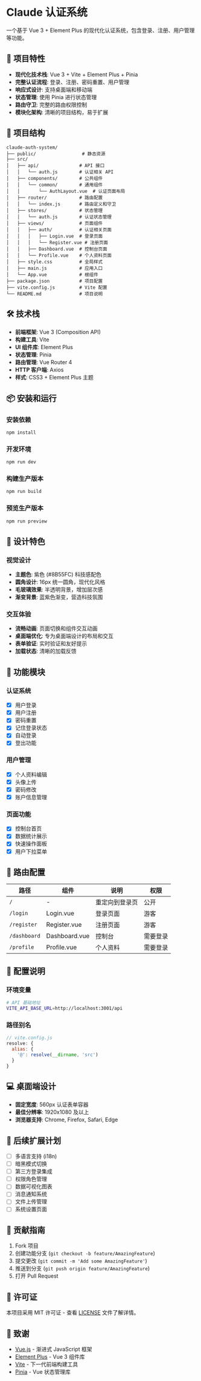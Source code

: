 # Claude 认证系统

一个基于 Vue 3 + Element Plus 的现代化认证系统，包含登录、注册、用户管理等功能。

## 🚀 项目特性

- **现代化技术栈**: Vue 3 + Vite + Element Plus + Pinia
- **完整认证流程**: 登录、注册、密码重置、用户管理
- **响应式设计**: 支持桌面端和移动端
- **状态管理**: 使用 Pinia 进行状态管理
- **路由守卫**: 完整的路由权限控制
- **模块化架构**: 清晰的项目结构，易于扩展

## 📁 项目结构

```
claude-auth-system/
├── public/                 # 静态资源
├── src/
│   ├── api/               # API 接口
│   │   └── auth.js        # 认证相关 API
│   ├── components/        # 公共组件
│   │   └── common/        # 通用组件
│   │       └── AuthLayout.vue  # 认证页面布局
│   ├── router/            # 路由配置
│   │   └── index.js       # 路由定义和守卫
│   ├── stores/            # 状态管理
│   │   └── auth.js        # 认证状态管理
│   ├── views/             # 页面组件
│   │   ├── auth/          # 认证相关页面
│   │   │   ├── Login.vue  # 登录页面
│   │   │   └── Register.vue # 注册页面
│   │   ├── Dashboard.vue  # 控制台页面
│   │   └── Profile.vue    # 个人资料页面
│   ├── style.css          # 全局样式
│   ├── main.js            # 应用入口
│   └── App.vue            # 根组件
├── package.json           # 项目配置
├── vite.config.js         # Vite 配置
└── README.md              # 项目说明
```

## 🛠️ 技术栈

- **前端框架**: Vue 3 (Composition API)
- **构建工具**: Vite
- **UI 组件库**: Element Plus
- **状态管理**: Pinia
- **路由管理**: Vue Router 4
- **HTTP 客户端**: Axios
- **样式**: CSS3 + Element Plus 主题

## 📦 安装和运行

### 安装依赖
```bash
npm install
```

### 开发环境
```bash
npm run dev
```

### 构建生产版本
```bash
npm run build
```

### 预览生产版本
```bash
npm run preview
```

## 🎨 设计特色

### 视觉设计
- **主题色**: 紫色 (#8B55FC) 科技感配色
- **圆角设计**: 16px 统一圆角，现代化风格
- **毛玻璃效果**: 半透明背景，增加层次感
- **渐变背景**: 蓝紫色渐变，营造科技氛围

### 交互体验
- **流畅动画**: 页面切换和组件交互动画
- **桌面端优化**: 专为桌面端设计的布局和交互
- **表单验证**: 实时验证和友好提示
- **加载状态**: 清晰的加载反馈

## 🔐 功能模块

### 认证系统
- [x] 用户登录
- [x] 用户注册
- [x] 密码重置
- [x] 记住登录状态
- [x] 自动登录
- [x] 登出功能

### 用户管理
- [x] 个人资料编辑
- [x] 头像上传
- [x] 密码修改
- [x] 账户信息管理

### 页面功能
- [x] 控制台首页
- [x] 数据统计展示
- [x] 快速操作面板
- [x] 用户下拉菜单

## 🚦 路由配置

| 路径 | 组件 | 说明 | 权限 |
|------|------|------|------|
| `/` | - | 重定向到登录页 | 公开 |
| `/login` | Login.vue | 登录页面 | 游客 |
| `/register` | Register.vue | 注册页面 | 游客 |
| `/dashboard` | Dashboard.vue | 控制台 | 需要登录 |
| `/profile` | Profile.vue | 个人资料 | 需要登录 |

## 🔧 配置说明

### 环境变量
```bash
# API 基础地址
VITE_API_BASE_URL=http://localhost:3001/api
```

### 路径别名
```javascript
// vite.config.js
resolve: {
  alias: {
    '@': resolve(__dirname, 'src')
  }
}
```

## 💻 桌面端设计

- **固定宽度**: 560px 认证表单容器
- **最佳分辨率**: 1920x1080 及以上
- **浏览器支持**: Chrome, Firefox, Safari, Edge

## 🎯 后续扩展计划

- [ ] 多语言支持 (i18n)
- [ ] 暗黑模式切换
- [ ] 第三方登录集成
- [ ] 权限角色管理
- [ ] 数据可视化图表
- [ ] 消息通知系统
- [ ] 文件上传管理
- [ ] 系统设置页面

## 🤝 贡献指南

1. Fork 项目
2. 创建功能分支 (`git checkout -b feature/AmazingFeature`)
3. 提交更改 (`git commit -m 'Add some AmazingFeature'`)
4. 推送到分支 (`git push origin feature/AmazingFeature`)
5. 打开 Pull Request

## 📄 许可证

本项目采用 MIT 许可证 - 查看 [LICENSE](LICENSE) 文件了解详情。

## 🙏 致谢

- [Vue.js](https://vuejs.org/) - 渐进式 JavaScript 框架
- [Element Plus](https://element-plus.org/) - Vue 3 组件库
- [Vite](https://vitejs.dev/) - 下一代前端构建工具
- [Pinia](https://pinia.vuejs.org/) - Vue 状态管理库
